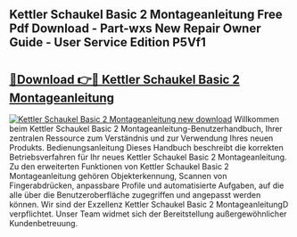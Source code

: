 ## Kettler Schaukel Basic 2 Montageanleitung Free Pdf Download - Part-wxs New Repair Owner Guide - User Service Edition P5Vf1

# <h2><a href="http://df712u.blite.top/?on=Kettler+Schaukel+Basic+2+Montageanleitung">🔗Download 👉🔴 Kettler Schaukel Basic 2 Montageanleitung</a></h2>

[![Kettler Schaukel Basic 2 Montageanleitung new download](https://i.imgur.com/lujVjoI.png)](http://df712u.blite.top/?on=Kettler+Schaukel+Basic+2+Montageanleitung)
Willkommen beim Kettler Schaukel Basic 2 Montageanleitung-Benutzerhandbuch, Ihrer zentralen Ressource zum Verständnis und zur Verwendung Ihres neuen Produkts. Bedienungsanleitung Dieses Handbuch beschreibt die korrekten Betriebsverfahren für Ihr neues Kettler Schaukel Basic 2 Montageanleitung. Zu den erweiterten Funktionen von Kettler Schaukel Basic 2 Montageanleitung gehören Objekterkennung, Scannen von Fingerabdrücken, anpassbare Profile und automatisierte Aufgaben, auf die alle über die Benutzeroberfläche zugegriffen und angepasst werden können. Wir sind der Exzellenz Kettler Schaukel Basic 2 MontageanleitungD verpflichtet. Unser Team widmet sich der Bereitstellung außergewöhnlicher Kundenbetreuung.
